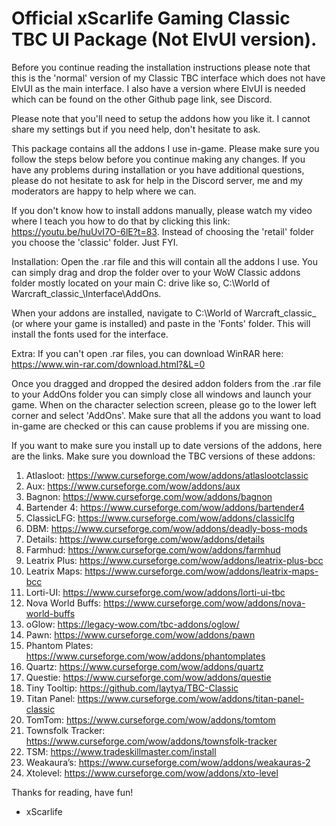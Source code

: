 # Official xScarlife Gaming Classic TBC UI Package (Not ElvUI version).
Before you continue reading the installation instructions please note that this is the 'normal' version of my Classic TBC interface which does not have ElvUI as the main interface. I also have a version where ElvUI is needed which can be found on the other Github page link, see Discord.

Please note that you'll need to setup the addons how you like it. I cannot share my settings but if you need help, don't hesitate to ask.

This package contains all the addons I use in-game. Please make sure you follow the steps below before you continue making any changes. If you have any problems during installation or you have additional questions, please do not hesitate to ask for help in the Discord server, me and my moderators are happy to help where we can.

If you don't know how to install addons manually, please watch my video where I teach you how to do that by clicking this link: https://youtu.be/huUvI7O-6lE?t=83. Instead of choosing the 'retail' folder you choose the 'classic' folder. Just FYI.

Installation: Open the .rar file and this will contain all the addons I use. You can simply drag and drop the folder over to your WoW Classic addons folder mostly located on your main C: drive like so, C:\World of Warcraft_classic_\Interface\AddOns.

When your addons are installed, navigate to C:\World of Warcraft\_classic_ (or where your game is installed) and paste in the 'Fonts' folder. This will install the fonts used for the interface.

Extra: If you can't open .rar files, you can download WinRAR here: https://www.win-rar.com/download.html?&L=0

Once you dragged and dropped the desired addon folders from the .rar file to your AddOns folder you can simply close all windows and launch your game. When on the character selection screen, please go to the lower left corner and select 'AddOns'. Make sure that all the addons you want to load in-game are checked or this can cause problems if you are missing one.

If you want to make sure you install up to date versions of the addons, here are the links. Make sure you download the TBC versions of these addons:
1)	Atlasloot: https://www.curseforge.com/wow/addons/atlaslootclassic
2)	Aux: https://www.curseforge.com/wow/addons/aux
3)	Bagnon: https://www.curseforge.com/wow/addons/bagnon
4)	Bartender 4: https://www.curseforge.com/wow/addons/bartender4
5)	ClassicLFG: https://www.curseforge.com/wow/addons/classiclfg
6)	DBM: https://www.curseforge.com/wow/addons/deadly-boss-mods
7)	Details: https://www.curseforge.com/wow/addons/details
8)	Farmhud: https://www.curseforge.com/wow/addons/farmhud
9)	Leatrix Plus: https://www.curseforge.com/wow/addons/leatrix-plus-bcc
10)	Leatrix Maps: https://www.curseforge.com/wow/addons/leatrix-maps-bcc
11)	Lorti-UI: https://www.curseforge.com/wow/addons/lorti-ui-tbc
12)	Nova World Buffs: https://www.curseforge.com/wow/addons/nova-world-buffs
13)	oGlow: https://legacy-wow.com/tbc-addons/oglow/
14)	Pawn: https://www.curseforge.com/wow/addons/pawn
15)	Phantom Plates: https://www.curseforge.com/wow/addons/phantomplates
16)	Quartz: https://www.curseforge.com/wow/addons/quartz
17)	Questie: https://www.curseforge.com/wow/addons/questie
18)	Tiny Tooltip: https://github.com/laytya/TBC-Classic
19)	Titan Panel: https://www.curseforge.com/wow/addons/titan-panel-classic
20)	TomTom: https://www.curseforge.com/wow/addons/tomtom
21)	Townsfolk Tracker: https://www.curseforge.com/wow/addons/townsfolk-tracker
22)	TSM: https://www.tradeskillmaster.com/install
23)	Weakaura’s: https://www.curseforge.com/wow/addons/weakauras-2
24)	Xtolevel: https://www.curseforge.com/wow/addons/xto-level

Thanks for reading, have fun!

- xScarlife
